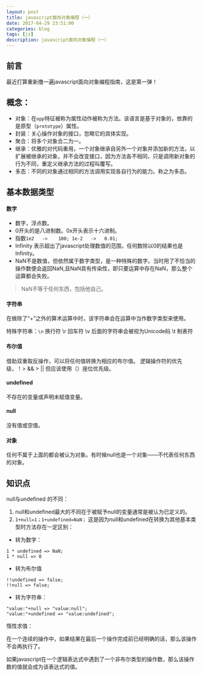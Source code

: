 ```yaml
---
layout: post
title: javascript面向对象编程（一）
date: 2017-04-29 23:51:00
categories: blog
tags: [js]
description: javascript面向对象编程（一）
---
```


## 前言

最近打算重新撸一遍javascript面向对象编程指南，这是第一弹！

## 概念：

* 对象：在`opp`特征被称为属性动作被称为方法。该语言是基于对象的，依靠的是原型（`prototype`）属性。
* 封装：关心操作对象的接口，忽略它的具体实现。
* 聚合：将多个对象合二为一。
* 继承：优雅的对代码重用，一个对象继承自另外一个对象并添加新的方法，以扩展被继承的对象，并不会改变接口，因为方法各不相同，只是调用新对象的行为不同，重定义继承方法的过程叫覆写。
* 多态：不同的对象通过相同的方法调用实现各自行为的能力。称之为多态。

## 基本数据类型

####  数字

* 数字，浮点数。
* 0开头的是八进制数。0x开头表示十六进制。
* 指数`1e2   ->    100; 1e-2   ->   0.01;`
* Infinity 表示超出了javascript处理数值的范围，任何数除以0的结果也是Infinity。
* NaN不是数值，但依然属于数字类型，是一种特殊的数字。当时用了不恰当的操作数便会返回NaN,且NaN具有传染性，即只要运算中存在NaN，那么整个运算都会失败。

> NaN不等于任何东西，包括他自己。


#### 字符串

在做除了“+”之外的算术运算中时，该字符串会在运算中当作数字类型来使用。

特殊字符串：`\n` 换行符   \r 回车符   \v 后面的字符串会被视为Unicode码   \t 制表符

#### 布尔值

借助双重取反操作，可以将任何值转换为相应的布尔值。
逻辑操作符的优先级，！> && > ||
但应该使用（）座位优先级。

#### undefined 

不存在的变量或声明未赋值变量。

#### null

没有值或空值。

#### 对象

任何不属于上面的都会被认为对象。有时候null也是一个对象——不代表任何东西的对象。

## 知识点

null与undefined 的不同：

1. null和undefined最大的不同在于被赋予null的变量通常是被认为已定义的。
2. `1+null=1；1+undefined=NaN；`
    这是因为null和undefined在转换为其他基本类型时方法存在一定区别：
* 转为数字：
~~~
1 * undefined => NaN;
1 * null => 0
~~~

* 转为布尔值

~~~
!!undefined => false;
!!null => false;
~~~

* 转为字符串：

~~~
"value:"+null => "value:null";
"value:"+undefined => "value:undefined";
~~~

惰性求值：

在一个连续的操作中，如果结果在最后一个操作完成前已经明确的话，那么该操作不会再执行了。

如果javascript在一个逻辑表达式中遇到了一个非布尔类型的操作数，那么该操作数的值就会成为该表达式的值。



    



    
